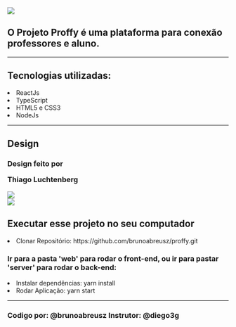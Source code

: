 <img src="https://raw.githubusercontent.com/dxwebster/NLW2-Proffy/master/readme/Home.png">



<h2>O Projeto Proffy é uma plataforma para conexão professores e aluno.</h2>

<hr>
<h2>Tecnologias utilizadas:</h2>

<li>ReactJs</li>
<li>TypeScript</li>
<li>HTML5 e CSS3</li>
<li>NodeJs</li>

<hr>
<h2>Design</h2>
<h3> Design feito por <p>Thiago Luchtenberg<p></h3>

<img src="https://raw.githubusercontent.com/dxwebster/NLW2-Proffy/master/readme/preview-web.png">
<br>
<img src="https://raw.githubusercontent.com/dxwebster/NLW2-Proffy/master/readme/Formul%C3%A1rio.png">
<br>


<h2> Executar esse projeto no seu computador</h2>

<li>Clonar Repositório: https://github.com/brunoabreusz/proffy.git</li>

<h3>Ir para a pasta 'web' para rodar o front-end, ou ir para pastar 'server' para rodar o back-end:</h3>

<li>Instalar dependências: yarn install</li>

<li>Rodar Aplicação:
yarn start</li>

<hr>

<h3>Codigo por:
@brunoabreusz
Instrutor:
@diego3g</h3> 
